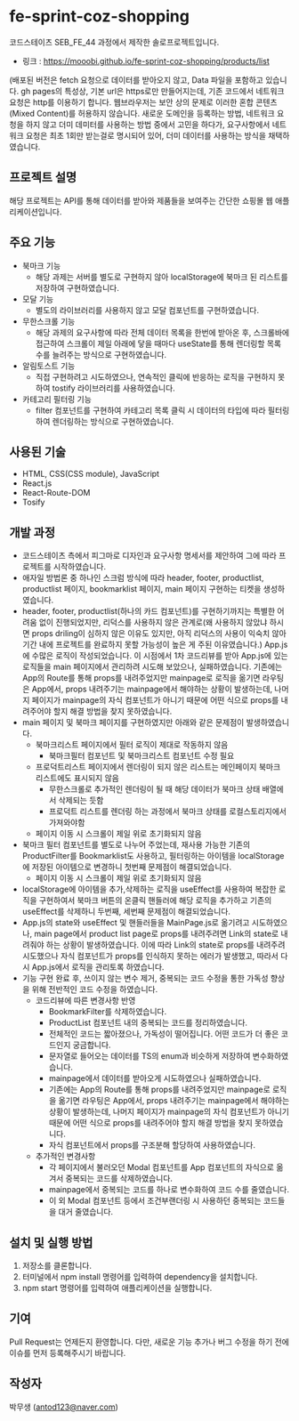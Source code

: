 # fe-sprint-coz-shopping
코드스테이츠 SEB_FE_44 과정에서 제작한 솔로프로젝트입니다.
- 링크 : https://mooobi.github.io/fe-sprint-coz-shopping/products/list 

(배포된 버전은 fetch 요청으로 데이터를 받아오지 않고, Data 파일을 포함하고 있습니다.
gh pages의 특성상, 기본 url은 https로만 만들어지는데, 기존 코드에서 네트워크 요청은 http를 이용하기 합니다. 웹브라우저는 보안 상의 문제로 이러한 혼합 콘텐츠(Mixed Content)를 허용하지 않습니다. 새로운 도메인을 등록하는 방법, 네트워크 요청을 하지 않고 더미 데미터를 사용하는 방법 중에서 고민을 하다가, 요구사항에서 네트워크 요청은 최초 1회만 받는걸로 명시되어 있어, 더미 데이터를 사용하는 방식을 채택하였습니다.

## 프로젝트 설명
해당 프로젝트는 API를 통해 데이터를 받아와 제품들을 보여주는 간단한 쇼핑몰 웹 애플리케이션입니다.

## 주요 기능
- 북마크 기능
  - 해당 과제는 서버를 별도로 구현하지 않아 localStorage에 북마크 된 리스트를 저장하여 구현하였습니다.
- 모달 기능
  - 별도의 라이브러리를 사용하지 않고 모달 컴포넌트를 구현하였습니다.
- 무한스크롤 기능
  - 해당 과제의 요구사항에 따라 전체 데이터 목록을 한번에 받아온 후, 스크롤바에 접근하여 스크롤이 제일 아래에 닿을 때마다 useState를 통해 렌더링할 목록 수를 늘려주는 방식으로 구현하였습니다.
- 알림토스트 기능
  - 직접 구현하려고 시도하였으나, 연속적인 클릭에 반응하는 로직을 구현하지 못하여 tostify 라이브러리를 사용하였습니다.
- 카테고리 필터링 기능
  - filter 컴포넌트를 구현하여 카테고리 목록 클릭 시 데이터의 타입에 따라 필터링하여 렌더링하는 방식으로 구현하였습니다.

## 사용된 기술
- HTML, CSS(CSS module), JavaScript
- React.js
- React-Route-DOM
- Tosify

## 개발 과정

- 코드스테이츠 측에서 피그마로 디자인과 요구사항 명세서를 제안하여 그에 따라 프로젝트를 시작하였습니다.
- 애자일 방법론 중 하나인 스크럼 방식에 따라 header, footer, productlist, productlist 페이지, bookmarklist 페이지, main 페이지 구현하는 티켓을 생성하였습니다.
- header, footer, productlist(하나의 카드 컴포넌트)를 구현하기까지는 특별한 어려움 없이 진행되었지만, 리덕스를 사용하지 않은 관계로(왜 사용하지 않았냐 하시면 props driling이 심하지 않은 이유도 있지만, 아직 리덕스의 사용이 익숙치 않아 기간 내에 프로젝트를 완료하지 못할 가능성이 높은 게 주된 이유였습니다.) App.js에 수많은 로직이 작성되었습니다. 이 시점에서 1차 코드리뷰를 받아 App.js에 있는 로직들을 main 페이지에서 관리하려 시도해 보았으나, 실패하였습니다. 기존에는 App의 Route를 통해 props를 내려주었지만 mainpage로 로직을 옮기면 라우팅은 App에서, props 내려주기는 mainpage에서 해야하는 상황이 발생하는데, 나머지 페이지가 mainpage의 자식 컴포넌트가 아니기 때문에 어떤 식으로 props를 내려주어야 할지 해결 방법을 찾지 못하였습니다.
- main 페이지 및 북마크 페이지를 구현하였지만 아래와 같은 문제점이 발생하였습니다.
  - 북마크리스트 페이지에서 필터 로직이 제대로 작동하지 않음 
    - 북마크필터 컴포넌트 및 북마크리스트 컴포넌트 수정 필요
  - 프로덕트리스트 페이지에서 렌더링이 되지 않은 리스트는 메인페이지 북마크 리스트에도 표시되지 않음
    - 무한스크롤로 추가적인 렌더링이 될 때 해당 데이터가 북마크 상태 배열에서 삭제되는 듯함
    - 프로덕트 리스트를 렌더링 하는 과정에서 북마크 상태를 로컬스토리지에서 가져와야함
  - 페이지 이동 시 스크롤이 제일 위로 초기화되지 않음
- 북마크 필터 컴포넌트를 별도로 나누어 주었는데, 재사용 가능한 기존의 ProductFilter를 Bookmarklist도 사용하고, 필터링하는 아이템을 localStorage에 저장된 아이템으로 변경하니 첫번째 문제점이 해결되었습니다.
  - 페이지 이동 시 스크롤이 제일 위로 초기화되지 않음
- localStorage에 아이템을 추가,삭제하는 로직을 useEffect를 사용하여 복잡한 로직을 구현하여서 북마크 버튼의 온클릭 핸들러에 해당 로직을 추가하고 기존의 useEffect를 삭제하니 두번째, 세번째 문제점이 해결되었습니다.
- App.js의 state와 useEffect 및 핸들러들을 MainPage.js로 옮기려고 시도하였으나, main page에서 product list page로 props를 내려주려면 Link의 state로 내려줘야 하는 상황이 발생하였습니다. 이에 따라 Link의 state로 props를 내려주려 시도했으나 자식 컴포넌트가 props를 인식하지 못하는 에러가 발생했고, 따라서 다시 App.js에서 로직을 관리토록 하였습니다.
- 기능 구현 완료 후, 쓰이지 않는 변수 제거, 중복되는 코드 수정을 통한 가독성 향상을 위해 전반적인 코드 수정을 하였습니다.
  - 코드리뷰에 따른 변경사항 반영
    - BookmarkFilter를 삭제하였습니다.
    - ProductList 컴포넌트 내의 중복되는 코드를 정리하였습니다.
    - 전체적인 코드는 짧아졌으나, 가독성이 떨어집니다. 어떤 코드가 더 좋은 코드인지 궁금합니다.
    - 문자열로 들어오는 데이터를 TS의 enum과 비슷하게 저장하여 변수화하였습니다.
    - mainpage에서 데이터를 받아오게 시도하였으나 실패하였습니다.
    - 기존에는 App의 Route를 통해 props를 내려주었지만 mainpage로 로직을 옮기면 라우팅은 App에서, props 내려주기는 mainpage에서 해야하는 상황이 발생하는데, 나머지 페이지가 mainpage의 자식 컴포넌트가 아니기 때문에 어떤 식으로 props를 내려주어야 할지 해결 방법을 찾지 못하였습니다.
    - 자식 컴포넌트에서 props를 구조분해 할당하여 사용하였습니다.
  - 추가적인 변경사항
    - 각 페이지에서 불러오던 Modal 컴포넌트를 App 컴포넌트의 자식으로 옮겨서 중복되는 코드를 삭제하였습니다.
    - mainpage에서 중복되는 코드를 하나로 변수화하여 코드 수를 줄였습니다.
    - 이 외 Modal 컴포넌트 등에서 조건부랜더링 시 사용하던 중복되는 코드들을 대거 줄였습니다.

## 설치 및 실행 방법
1. 저장소를 클론합니다.
2. 터미널에서 npm install 명령어를 입력하여 dependency을 설치합니다.
3. npm start 명령어를 입력하여 애플리케이션을 실행합니다.

## 기여
Pull Request는 언제든지 환영합니다. 다만, 새로운 기능 추가나 버그 수정을 하기 전에 이슈를 먼저 등록해주시기 바랍니다.

## 작성자
박무생 (antod123@naver.com)
